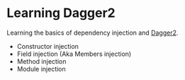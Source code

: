 # Learning Dagger2

Learning the basics of dependency injection and [Dagger2](https://github.com/google/dagger).

- Constructor injection
- Field injection (Aka Members injection)
- Method injection
- Module injection
